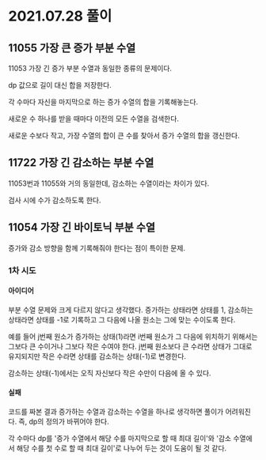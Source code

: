 # 2021.07.28 풀이

## 11055 가장 큰 증가 부분 수열

11053 가장 긴 증가 부분 수열과 동일한 종류의 문제이다.

dp 값으로 길이 대신 합을 저장한다.

각 수마다 자신을 마지막으로 하는 증가 수열의 합을 기록해놓는다.

새로운 수 하나를 받을 때마다 이전의 모든 수열을 검색한다.

새로운 수보다 작고, 가장 수열의 합이 큰 수를 찾아서 증가 수열의 합을 갱신한다.

## 11722 가장 긴 감소하는 부분 수열

11053번과 11055와 거의 동일한데, 감소하는 수열이라는 차이가 있다.

검사 시에 수가 감소하도록 한다.

## 11054 가장 긴 바이토닉 부분 수열

증가와 감소 방향을 함께 기록해줘야 한다는 점이 특이한 문제.

### 1차 시도

#### 아이디어 

부분 수열 문제와 크게 다르지 않다고 생각했다. 증가하는 상태라면 상태를 1, 감소하는 상태라면 상태를 -1로 기록하고 그 다음에 나올 원소는 그에 맞는 수이도록 한다.

예를 들어 j번째 원소가 증가하는 상태(1)라면 i번째 원소가 그 다음에 위치하기 위해서는 그보다 큰 수이거나 그보다 작은 수여야 한다. j번째 원소보다 큰 수라면 상태가 그대로 유지되지만 작은 수라면 상태를 감소하는 상태(-1)로 변경한다.

감소하는 상태(-1)에서는 오직 자신보다 작은 수만이 다음에 올 수 있다.

#### 실패

코드를 짜본 결과 증가하는 수열과 감소하는 수열을 하나로 생각하면 풀이가 어려워진다. 즉, dp의 정의가 바뀌어야 한다.

각 수마다 dp를 '증가 수열에서 해당 수를 마지막으로 할 때 최대 길이'와 '감소 수열에서 해당 수를 첫 수로 할 때 최대 길이'로 나누어 두는 것이 도움이 될 것 같다.

